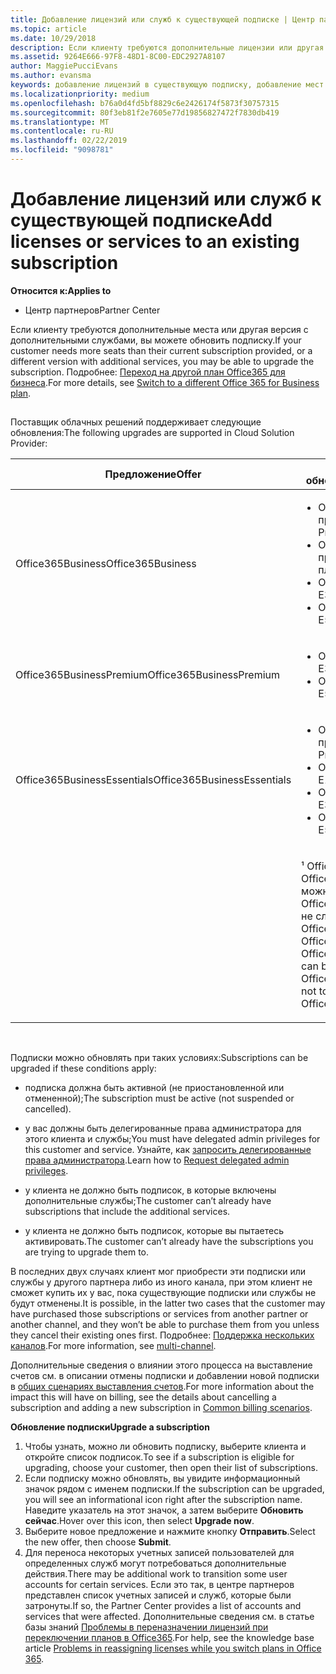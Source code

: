 ```yaml
---
title: Добавление лицензий или служб к существующей подписке | Центр партнеров
ms.topic: article
ms.date: 10/29/2018
description: Если клиенту требуются дополнительные лицензии или другая версия с дополнительными службами, вы можете обновить подписку.
ms.assetid: 9264E666-97F8-48D1-8C00-EDC2927A8107
author: MaggiePucciEvans
ms.author: evansma
keywords: добавление лицензий в существующую подписку, добавление мест для существующей подписки, изменение подписки, изменить подписку, приобретение дополнительных лицензий для клиента
ms.localizationpriority: medium
ms.openlocfilehash: b76a0d4fd5bf8829c6e2426174f5873f30757315
ms.sourcegitcommit: 80f3eb81f2e7605e77d19856827472f7830db419
ms.translationtype: MT
ms.contentlocale: ru-RU
ms.lasthandoff: 02/22/2019
ms.locfileid: "9098781"
---
```

# <a name="add-licenses-or-services-to-an-existing-subscription"></a><span data-ttu-id="be0b2-104">Добавление лицензий или служб к существующей подписке</span><span class="sxs-lookup"><span data-stu-id="be0b2-104">Add licenses or services to an existing subscription</span></span>

**<span data-ttu-id="be0b2-105">Относится к:</span><span class="sxs-lookup"><span data-stu-id="be0b2-105">Applies to</span></span>**

-  <span data-ttu-id="be0b2-106">Центр партнеров</span><span class="sxs-lookup"><span data-stu-id="be0b2-106">Partner Center</span></span>

<span data-ttu-id="be0b2-107">Если клиенту требуются дополнительные места или другая версия с дополнительными службами, вы можете обновить подписку.</span><span class="sxs-lookup"><span data-stu-id="be0b2-107">If your customer needs more seats than their current subscription provided, or a different version with additional services, you may be able to upgrade the subscription.</span></span> <span data-ttu-id="be0b2-108">Подробнее: [Переход на другой план Office365 для бизнеса](https://go.microsoft.com/fwlink/p/?LinkId=723577).</span><span class="sxs-lookup"><span data-stu-id="be0b2-108">For more details, see [Switch to a different Office 365 for Business plan](https://go.microsoft.com/fwlink/p/?LinkId=723577).</span></span>

## <a href="" id="upgradesubscription"></a>


<span data-ttu-id="be0b2-109">Поставщик облачных решений поддерживает следующие обновления:</span><span class="sxs-lookup"><span data-stu-id="be0b2-109">The following upgrades are supported in Cloud Solution Provider:</span></span>

<table>
<colgroup>
<col width="50%" />
<col width="50%" />
</colgroup>
<thead>
<tr class="header">
<th><span data-ttu-id="be0b2-110">Предложение</span><span class="sxs-lookup"><span data-stu-id="be0b2-110">Offer</span></span></th>
<th><span data-ttu-id="be0b2-111">Возможные обновления</span><span class="sxs-lookup"><span data-stu-id="be0b2-111">Possible upgrades</span></span></th>
</tr>
</thead>
<tbody>
<tr class="odd">
<td><span data-ttu-id="be0b2-112">Office365Business</span><span class="sxs-lookup"><span data-stu-id="be0b2-112">Office365Business</span></span></td>
<td><ul>
<li><span data-ttu-id="be0b2-113">Office 365 бизнес премиум¹</span><span class="sxs-lookup"><span data-stu-id="be0b2-113">Office 365 Business Premium¹</span></span></li>
<li><span data-ttu-id="be0b2-114">Office 365 профессиональный плюс</span><span class="sxs-lookup"><span data-stu-id="be0b2-114">Office 365 ProPlus</span></span></li>
<li><span data-ttu-id="be0b2-115">Office 365 корпоративный E3</span><span class="sxs-lookup"><span data-stu-id="be0b2-115">Office 365 Enterprise E3</span></span></li>
<li><span data-ttu-id="be0b2-116">Office 365 корпоративный E5</span><span class="sxs-lookup"><span data-stu-id="be0b2-116">Office 365 Enterprise E5</span></span></li>
</ul></td>
</tr>
<tr class="even">
<td><span data-ttu-id="be0b2-117">Office365BusinessPremium</span><span class="sxs-lookup"><span data-stu-id="be0b2-117">Office365BusinessPremium</span></span></td>
<td><ul>
<li><span data-ttu-id="be0b2-118">Office 365 корпоративный E3</span><span class="sxs-lookup"><span data-stu-id="be0b2-118">Office 365 Enterprise E3</span></span></li>
<li><span data-ttu-id="be0b2-119">Office 365 корпоративный E5</span><span class="sxs-lookup"><span data-stu-id="be0b2-119">Office 365 Enterprise E5</span></span></li>
</ul></td>
</tr>
<tr class="odd">
<td><span data-ttu-id="be0b2-120">Office365BusinessEssentials</span><span class="sxs-lookup"><span data-stu-id="be0b2-120">Office365BusinessEssentials</span></span></td>
<td><ul>
<li><span data-ttu-id="be0b2-121">Office 365 бизнес премиум¹</span><span class="sxs-lookup"><span data-stu-id="be0b2-121">Office 365 Business Premium¹</span></span></li>
<li><span data-ttu-id="be0b2-122">Office 365 корпоративный E1</span><span class="sxs-lookup"><span data-stu-id="be0b2-122">Office 365 Enterprise E1</span></span></li>
<li><span data-ttu-id="be0b2-123">Office 365 корпоративный E3</span><span class="sxs-lookup"><span data-stu-id="be0b2-123">Office 365 Enterprise E3</span></span></li>
<li><span data-ttu-id="be0b2-124">Office 365 корпоративный E5</span><span class="sxs-lookup"><span data-stu-id="be0b2-124">Office 365 Enterprise E5</span></span></li>
</ul></td>
</tr>
<tr class="even">
<td></td>
<td><p><span data-ttu-id="be0b2-125">¹ Office365BusinessIndia и Office365BusinessEssentialsIndia можно обновить до Office365BusinessPremiumIndia, не следует Office365BusinessPremium.</span><span class="sxs-lookup"><span data-stu-id="be0b2-125">¹ Office365BusinessIndia and Office365BusinessEssentialsIndia can be upgraded to Office365BusinessPremiumIndia, not to Office365BusinessPremium.</span></span></p></td>
</tr>
</tbody>
</table>

 

<span data-ttu-id="be0b2-126">Подписки можно обновлять при таких условиях:</span><span class="sxs-lookup"><span data-stu-id="be0b2-126">Subscriptions can be upgraded if these conditions apply:</span></span>

-   <span data-ttu-id="be0b2-127">подписка должна быть активной (не приостановленной или отмененной);</span><span class="sxs-lookup"><span data-stu-id="be0b2-127">The subscription must be active (not suspended or cancelled).</span></span>

-   <span data-ttu-id="be0b2-128">у вас должны быть делегированные права администратора для этого клиента и службы;</span><span class="sxs-lookup"><span data-stu-id="be0b2-128">You must have delegated admin privileges for this customer and service.</span></span> <span data-ttu-id="be0b2-129">Узнайте, как [запросить делегированные права администратора](request-a-relationship-with-a-customer.md).</span><span class="sxs-lookup"><span data-stu-id="be0b2-129">Learn how to [Request delegated admin privileges](request-a-relationship-with-a-customer.md).</span></span>

-   <span data-ttu-id="be0b2-130">у клиента не должно быть подписок, в которые включены дополнительные службы;</span><span class="sxs-lookup"><span data-stu-id="be0b2-130">The customer can’t already have subscriptions that include the additional services.</span></span>

-   <span data-ttu-id="be0b2-131">у клиента не должно быть подписок, которые вы пытаетесь активировать.</span><span class="sxs-lookup"><span data-stu-id="be0b2-131">The customer can’t already have the subscriptions you are trying to upgrade them to.</span></span>

<span data-ttu-id="be0b2-132">В последних двух случаях клиент мог приобрести эти подписки или службы у другого партнера либо из иного канала, при этом клиент не сможет купить их у вас, пока существующие подписки или службы не будут отменены.</span><span class="sxs-lookup"><span data-stu-id="be0b2-132">It is possible, in the latter two cases that the customer may have purchased those subscriptions or services from another partner or another channel, and they won’t be able to purchase them from you unless they cancel their existing ones first.</span></span> <span data-ttu-id="be0b2-133">Подробнее: [Поддержка нескольких каналов](multichannel.md).</span><span class="sxs-lookup"><span data-stu-id="be0b2-133">For more information, see [multi-channel](multichannel.md).</span></span>

<span data-ttu-id="be0b2-134">Дополнительные сведения о влиянии этого процесса на выставление счетов см. в описании отмены подписки и добавлении новой подписки в [общих сценариях выставления счетов](common-billing-scenarios.md).</span><span class="sxs-lookup"><span data-stu-id="be0b2-134">For more information about the impact this will have on billing, see the details about cancelling a subscription and adding a new subscription in [Common billing scenarios](common-billing-scenarios.md).</span></span>

**<span data-ttu-id="be0b2-135">Обновление подписки</span><span class="sxs-lookup"><span data-stu-id="be0b2-135">Upgrade a subscription</span></span>**

1.  <span data-ttu-id="be0b2-136">Чтобы узнать, можно ли обновить подписку, выберите клиента и откройте список подписок.</span><span class="sxs-lookup"><span data-stu-id="be0b2-136">To see if a subscription is eligible for upgrading, choose your customer, then open their list of subscriptions.</span></span>
2.  <span data-ttu-id="be0b2-137">Если подписку можно обновлять, вы увидите информационный значок рядом с именем подписки.</span><span class="sxs-lookup"><span data-stu-id="be0b2-137">If the subscription can be upgraded, you will see an informational icon right after the subscription name.</span></span> <span data-ttu-id="be0b2-138">Наведите указатель на этот значок, а затем выберите **Обновить сейчас**.</span><span class="sxs-lookup"><span data-stu-id="be0b2-138">Hover over this icon, then select **Upgrade now**.</span></span>
3.  <span data-ttu-id="be0b2-139">Выберите новое предложение и нажмите кнопку **Отправить**.</span><span class="sxs-lookup"><span data-stu-id="be0b2-139">Select the new offer, then choose **Submit**.</span></span>
4.  <span data-ttu-id="be0b2-140">Для переноса некоторых учетных записей пользователей для определенных служб могут потребоваться дополнительные действия.</span><span class="sxs-lookup"><span data-stu-id="be0b2-140">There may be additional work to transition some user accounts for certain services.</span></span> <span data-ttu-id="be0b2-141">Если это так, в центре партнеров представлен список учетных записей и служб, которые были затронуты.</span><span class="sxs-lookup"><span data-stu-id="be0b2-141">If so, the Partner Center provides a list of accounts and services that were affected.</span></span> <span data-ttu-id="be0b2-142">Дополнительные сведения см. в статье базы знаний [Проблемы в переназначении лицензий при переключении планов в Office365](https://go.microsoft.com/fwlink/p/?LinkId=723576).</span><span class="sxs-lookup"><span data-stu-id="be0b2-142">For help, see the knowledge base article [Problems in reassigning licenses while you switch plans in Office 365](https://go.microsoft.com/fwlink/p/?LinkId=723576).</span></span>

 

 



